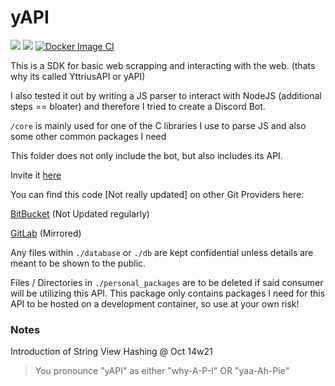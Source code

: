 # yAPI
![](https://img.shields.io/github/languages/code-size/exoad/yAPI) ![](https://img.shields.io/github/repo-size/exoad/yAPI) [![Docker Image CI](https://github.com/exoad/yAPI/actions/workflows/docker-image.yml/badge.svg)](https://github.com/exoad/yAPI/actions/workflows/docker-image.yml)

This is a SDK for basic web scrapping and interacting with the web. (thats why its called YttriusAPI or yAPI)

I also tested it out by writing a JS parser to interact with NodeJS (additional steps == bloater) and therefore I tried to create a Discord Bot.

`/core` is mainly used for one of the C libraries I use to parse JS and also some other common packages I need

This folder does not only include the bot, but also includes its API.

Invite it [here](https://discord.com/oauth2/authorize?client_id=871572127806017627&permissions=3154508918&scope=bot)

You can find this code [Not really updated] on other Git Providers here:

[BitBucket](https://bitbucket.org/exoad/yapi/src/master/) (Not Updated regularly)

[GitLab](https://gitlab.com/exoad/yAPI) (Mirrored)

Any files within `./database` or `./db` are kept confidential unless details are meant to be shown to the public. 

Files / Directories in `./personal_packages` are to be deleted if said consumer will be utilizing this API. This package only contains packages I need for this API to be hosted on a development container, so use at your own risk!

### Notes

Introduction of String View Hashing @ Oct 14w21


> You pronounce "yAPI" as either "why-A-P-I" OR "yaa-Ah-Pie"
